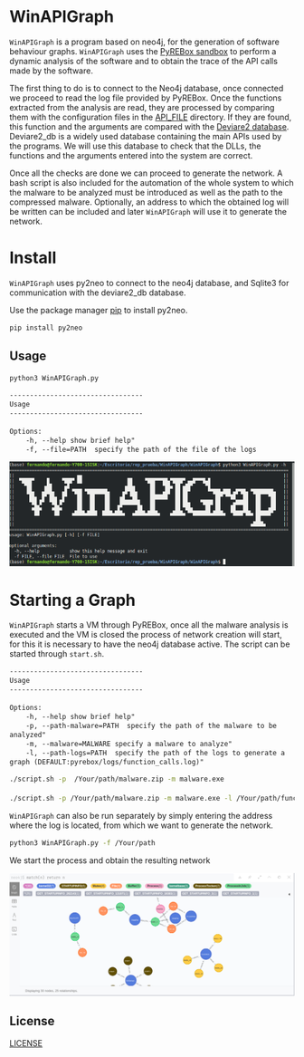 # WinAPIGraph

`WinAPIGraph` is a program based on neo4j, for the generation of software behaviour graphs. `WinAPIGraph` uses the [PyREBox sandbox](https://github.com/Cisco-Talos/pyrebox.git) to perform a dynamic analysis of the software and to obtain the trace of the API calls made by the software. 

The first thing to do is to connect to the Neo4j database, once connected we proceed to read the log file provided by PyREBox.
Once the functions extracted from the analysis are read, they are processed by comparing them with the configuration files in the [API_FILE](/WinAPIGraph/API_Files/) directory. If they are found, this function and the arguments are compared with the [Deviare2 database](https://github.com/nektra/Deviare2.git).
Deviare2_db is a widely used database containing the main APIs used by the programs. We will use this database to check that the DLLs, the functions and the arguments entered into the system are correct.

Once all the checks are done we can proceed to generate the network.
A bash script is also included for the automation of the whole system to which the malware to be analyzed must be introduced as well as the path to the compressed malware. Optionally, an address to which the obtained log will be written can be included and later `WinAPIGraph` will use it to generate the network.


# Install
	
`WinAPIGraph` uses py2neo to connect to the neo4j database, and Sqlite3 
for communication with the deviare2_db database.

Use the package manager [pip](https://pip.pypa.io/en/stable/) to install py2neo.

```bash
pip install py2neo
```

## Usage

```bash
python3 WinAPIGraph.py
```
```
---------------------------------
Usage
---------------------------------

Options:
    -h, --help show brief help"
    -f, --file=PATH  specify the path of the file of the logs

```

![alt text](/docs/media/WinAPI.png?style=centerme)


# Starting a Graph

`WinAPIGraph` starts a VM through PyREBox, once all the malware analysis is executed 
and the VM is closed the process of network creation will start, for this it is necessary 
to have the neo4j database active. The script can be started through ``start.sh``.

```
---------------------------------
Usage
---------------------------------

Options:
    -h, --help show brief help"
    -p, --path-malware=PATH  specify the path of the malware to be analyzed"
    -m, --malware=MALWARE specify a malware to analyze"
    -l, --path-logs=PATH  specify the path of the logs to generate a graph (DEFAULT:pyrebox/logs/function_calls.log)"

```
```bash
./script.sh -p  /Your/path/malware.zip -m malware.exe

./script.sh -p /Your/path/malware.zip -m malware.exe -l /Your/path/function_calls.log
```


`WinAPIGraph` can also be run separately by simply entering the address where 
the log is located, from which we want to generate the network.

```bash
python3 WinAPIGraph.py -f /Your/path
```

We start the process and obtain the resulting network


![alt text](/docs/media/graph.png?style=centerme)


## License
[LICENSE](LICENSE)


